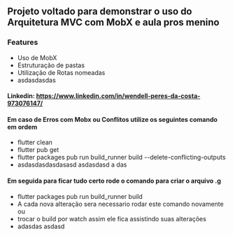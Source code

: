 ## Projeto voltado para demonstrar o uso do Arquitetura MVC com MobX e aula pros menino

### Features
 -  Uso de MobX
 -  Estruturação de pastas
 -  Utilização de Rotas nomeadas
 - asdasdasdas

#### Linkedin: https://www.linkedin.com/in/wendell-peres-da-costa-973076147/
#### Em caso de Erros com Mobx ou Conflitos utilize os seguintes comando em ordem
  -   flutter clean
  -   flutter pub get
  -   flutter packages pub run build_runner build --delete-conflicting-outputs
  -   asdasdasdasdasasd  asdasdasd a das 

#### Em seguida para ficar tudo certo rode o comando para criar o arquivo .g
  -   flutter packages pub run build_runner build
  -   A cada nova alteração sera necessario rodar este comando novamente ou
  -   trocar o build por watch assim ele fica assistindo suas alterações
  - adasdas asdasd